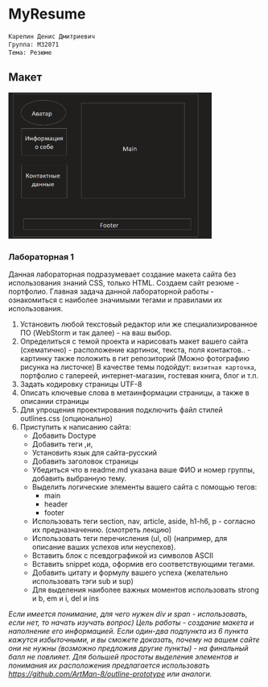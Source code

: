 # MyResume
    Карепин Денис Дмитриевич 
    Группа: M32071
    Тема: Резюме
## Макет
<img class="photo" src="plan.png" width="404" height="290" alt="photo"/>

### Лабораторная 1
Данная лабораторная подразумевает создание макета сайта без использования знаний CSS, только HTML. Создаем сайт резюме - портфолио. Главная задача данной лабораторной работы - ознакомиться с наиболее значимыми тегами и правилами их использования.
1. Установить любой текстовый редактор или же специализированное ПО (WebStorm и так далее) - на ваш выбор.
2. Определиться с темой проекта и нарисовать макет вашего сайта (схематично) - расположение картинок, текста, поля контактов.. - картинку также положить в гит репозиторий (Можно фотографию рисунка на листочке)
В качестве темы подойдут: `визитная карточка`, портфолио с галереей, интернет-магазин, гостевая книга, блог и т.п.
3. Задать кодировку страницы  UTF-8
4. Описать ключевые слова в метаинформации страницы, а также в описании страницы
5. Для упрощения проектирования подключить файл стилей outlines.css (опционально)
6. Приступить к написанию сайта:
   + Добавить Doctype
   + Добавить теги <html>,<head>и<body>,
   + Установить язык для сайта-русский
   + Добавить заголовок страницы
   + Убедиться что в readme.md указана ваше ФИО и номер группы, добавить выбранную тему.
   + Выделить логические элементы вашего сайта с помощью  тегов:
     * main
     * header
     * footer
   + Использовать теги section, nav, article, aside, h1-h6, p - согласно их предназначению. (смотреть лекцию)
   + Использовать теги перечисления (ul, ol) (например, для описание ваших успехов или неуспехов).
   + Вставить блок с псевдографикой из символов ASCII
   + Вставить snippet кода, оформив его соответствующими тегами.
   + Добавить цитату и формулу вашего успеха (желательно использовать тэги sub и sup)
   + Для выделения наиболее важных моментов использовать strong и b, em и i, del и ins

_Если имеется понимание, для чего нужен div и span - использовать, если нет, то начать изучать вопрос)
Цель работы - создание макета и наполнение его информацией. Если один-два подпункта из 6 пункта кажутся избыточными, и вы сможете доказать, почему на вашем сайте они не нужны (возможно предложив другие пункты) - на финальный балл не повлияет.
Для большей простоты выделения элементов и понимания их расположения предлагается использовать https://github.com/ArtMan-8/outline-prototype или аналоги._